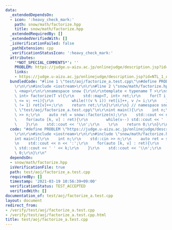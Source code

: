 ```yaml
---
data:
  _extendedDependsOn:
  - icon: ':heavy_check_mark:'
    path: snow/math/factorize.hpp
    title: snow/math/factorize.hpp
  _extendedRequiredBy: []
  _extendedVerifiedWith: []
  _isVerificationFailed: false
  _pathExtension: cpp
  _verificationStatusIcon: ':heavy_check_mark:'
  attributes:
    '*NOT_SPECIAL_COMMENTS*': ''
    PROBLEM: https://judge.u-aizu.ac.jp/onlinejudge/description.jsp?id=NTL_1_A
    links:
    - https://judge.u-aizu.ac.jp/onlinejudge/description.jsp?id=NTL_1_A
  bundledCode: "#line 1 \"test/aoj/factorize_a.test.cpp\"\n#define PROBLEM \"https://judge.u-aizu.ac.jp/onlinejudge/description.jsp?id=NTL_1_A\"\
    \r\n\r\n#include <iostream>\r\n\r\n#line 2 \"snow/math/factorize.hpp\"\n\r\n#include\
    \ <map>\r\n\r\nnamespace snow {\r\n\r\ntemplate < typename T >\r\nstd::map<T,\
    \ int> factorize(T v){\r\n    std::map<T, int> ret;\r\n    for(T i = 2; i * i\
    \ <= v; ++i){\r\n        while(!(v % i)) ret[i]++, v /= i;\r\n    }\r\n    if(v\
    \ != 1) ret[v]++;\r\n    return ret;\r\n}\r\n\r\n} // namespace snow\n#line 6\
    \ \"test/aoj/factorize_a.test.cpp\"\n\r\nint main(){\r\n    int n;\r\n    std::cin\
    \ >> n;\r\n    auto ret = snow::factorize(n);\r\n    std::cout << n << ':';\r\n\
    \    for(auto [k, v] : ret){\r\n        while(v--) std::cout << ' ' << k;\r\n\
    \    }\r\n    std::cout << '\\n';\r\n    \r\n    return 0;\r\n}\r\n"
  code: "#define PROBLEM \"https://judge.u-aizu.ac.jp/onlinejudge/description.jsp?id=NTL_1_A\"\
    \r\n\r\n#include <iostream>\r\n\r\n#include \"snow/math/factorize.hpp\"\r\n\r\n\
    int main(){\r\n    int n;\r\n    std::cin >> n;\r\n    auto ret = snow::factorize(n);\r\
    \n    std::cout << n << ':';\r\n    for(auto [k, v] : ret){\r\n        while(v--)\
    \ std::cout << ' ' << k;\r\n    }\r\n    std::cout << '\\n';\r\n    \r\n    return\
    \ 0;\r\n}\r\n"
  dependsOn:
  - snow/math/factorize.hpp
  isVerificationFile: true
  path: test/aoj/factorize_a.test.cpp
  requiredBy: []
  timestamp: '2021-03-19 10:56:39+09:00'
  verificationStatus: TEST_ACCEPTED
  verifiedWith: []
documentation_of: test/aoj/factorize_a.test.cpp
layout: document
redirect_from:
- /verify/test/aoj/factorize_a.test.cpp
- /verify/test/aoj/factorize_a.test.cpp.html
title: test/aoj/factorize_a.test.cpp
---
```

